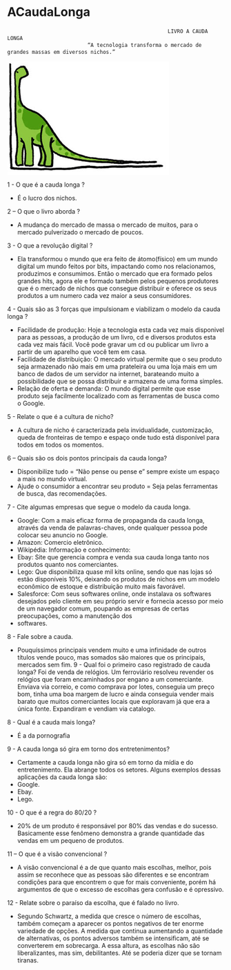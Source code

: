 ACaudaLonga
=====================
                                                        LIVRO A CAUDA LONGA
                              “A tecnologia transforma o mercado de grandes massas em diversos nichos.”

<img src="img.jpg" align="center" >




1 - O que é a cauda longa ? 
- É o lucro dos nichos.

2 – O que o livro aborda ?
- A mudança do mercado de massa o mercado de muitos, para o mercado pulverizado o mercado de poucos.

3 - O que a revolução digital ? 
- Ela transformou o mundo que era feito de átomo(físico) em um mundo digital um mundo feitos por bits, impactando como nos  relacionamos, produzimos e consumimos. Então o mercado que era formado pelos grandes hits, agora ele e formado também pelos pequenos produtores que é o mercado de nichos que consegue distribuir e oferece os seus produtos a um numero cada vez maior a seus consumidores.

4 - Quais são as 3 forças que impulsionam e viabilizam o modelo da cauda longa ?
- Facilidade de produção: 
Hoje a tecnologia esta cada vez mais disponivel para as pessoas, a produção de um livro, cd e diversos produtos esta cada vez mais fácil. Você pode gravar um cd ou publicar um livro a partir de um aparelho que você tem em casa.
- Facilidade de distribuição:
O mercado virtual permite que o seu produto seja armazenado não mais em uma prateleira ou uma loja mais em um banco de dados de um servidor na internet, barateando muito a possibilidade que se possa distribuir e armazena de uma forma simples.
- Relação de oferta e demanda:
O mundo digital permite que esse produto seja facilmente localizado com as ferramentas de busca como o Google.   

5 - Relate o que é a cultura de nicho?
- A cultura de nicho é caracterizada pela invidualidade, customização, queda de fronteiras de tempo e espaço onde tudo está disponível para todos em todos os momentos.

6 – Quais são os dois pontos principais da cauda longa?
- Disponibilize tudo = “Não pense ou pense e” sempre existe um espaço a mais no mundo virtual.
- Ajude o consumidor a encontrar seu produto = Seja pelas ferramentas de busca, das recomendações.

7 - Cite algumas empresas que segue o modelo da cauda longa.
- Google: Com a mais eficaz forma de propaganda da cauda longa, através da venda de palavras-chaves, onde qualquer pessoa pode colocar seu anuncio no Google.
- Amazon: Comercio eletrônico.
- Wikipédia: Informação e conhecimento: 
- Ebay: Site que gerencia compra e venda sua cauda longa tanto nos produtos quanto nos comerciantes.
- Lego: Que disponibiliza quase mil kits online, sendo que nas lojas só estão disponíveis 10%, deixando os produtos de nichos em um modelo econômico de estoque e distribuição muito mais favorável.
- Salesforce: Com seus softwares online, onde instalava os softwares desejados pelo cliente em seu próprio servir e fornecia acesso por meio de um navegador comum, poupando as empresas de certas preocupações, como a manutenção dos 
- softwares.

8 - Fale sobre a cauda. 
- Pouquíssimos principais vendem muito e uma infinidade de outros títulos vende pouco, mas somados são maiores que os principais, mercados sem fim.
9 - Qual foi o primeiro caso registrado de cauda longa? 
Foi de venda de relógios. Um ferroviário resolveu revender os relógios que foram encaminhados por engano a um comerciante. Enviava via correio, e como comprava por lotes, conseguia um preço bom, tinha uma boa margem de lucro e ainda conseguia vender mais barato que muitos comerciantes locais que exploravam já que era a única fonte. Expandiram e vendiam via catalogo.

8 - Qual é a cauda mais longa?
- É a da pornografia

9 - A cauda longa só gira em torno dos entretenimentos?
- Certamente a cauda longa não gira só em torno da mídia e do entretenimento. Ela abrange todos os setores. Alguns exemplos dessas aplicações da cauda longa são:
- Google.
- Ebay.
- Lego.

10 - O que é a regra do 80/20 ?
- 20% de um produto é responsável por 80% das vendas e do sucesso. Basicamente esse fenômeno demonstra a grande quantidade das vendas em um pequeno de produtos.

11 – O que é a visão convencional ? 
 - A visão convencional é a de que quanto mais escolhas, melhor, pois assim se reconhece que as pessoas são diferentes e se encontram condições para que encontrem o que for mais conveniente, porém há argumentos de que o excesso de escolhas gera confusão e é opressivo.

12 - Relate sobre o paraíso da escolha, que é falado no livro.
- Segundo Schwartz,  a medida que cresce o número de escolhas, também começam a aparecer os pontos negativos de ter enorme variedade de opções. A medida que continua aumentando a quantidade de alternativas, os pontos adversos também se intensificam, até se converterem em sobrecarga. A essa altura, as escolhas não são liberalizantes, mas sim, debilitantes. Até se poderia dizer que se tornam tiranas.









